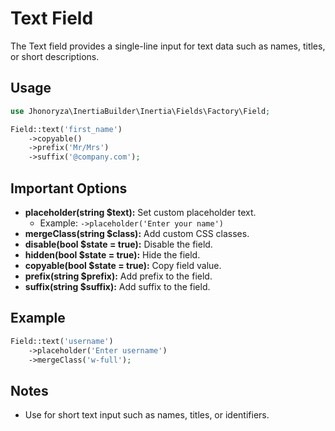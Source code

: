 # Text Field

The Text field provides a single-line input for text data such as names, titles, or short descriptions.

## Usage

```php
use Jhonoryza\InertiaBuilder\Inertia\Fields\Factory\Field;

Field::text('first_name')
    ->copyable()
    ->prefix('Mr/Mrs')
    ->suffix('@company.com');
```

## Important Options

- **placeholder(string $text):** Set custom placeholder text.
  - Example: `->placeholder('Enter your name')`
- **mergeClass(string $class):** Add custom CSS classes.
- **disable(bool $state = true):** Disable the field.
- **hidden(bool $state = true):** Hide the field.
- **copyable(bool $state = true):** Copy field value.
- **prefix(string $prefix):** Add prefix to the field.
- **suffix(string $suffix):** Add suffix to the field.

## Example

```php
Field::text('username')
    ->placeholder('Enter username')
    ->mergeClass('w-full');
```

## Notes

- Use for short text input such as names, titles, or identifiers.
